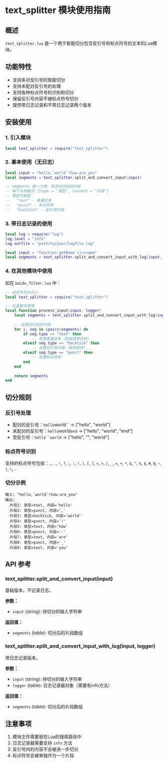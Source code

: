 # text_splitter 模块使用指南

## 概述
`text_splitter.lua` 是一个用于智能切分包含反引号和标点符号的文本的Lua模块。

## 功能特性
- 支持多对反引号的智能切分
- 支持未配对反引号的处理
- 支持各种标点符号的识别和切分
- 保留反引号内容不被标点符号切分
- 提供带日志记录和不带日志记录两个版本

## 安装使用

### 1. 引入模块
```lua
local text_splitter = require("text_splitter")
```

### 2. 基本使用（无日志）
```lua
local input = "hello,`world`!how-are_you"
local segments = text_splitter.split_and_convert_input(input)

-- segments 是一个表，包含切分后的片段
-- 每个片段格式：{type = "类型", content = "内容"}
-- 类型可能是：
--   "text" - 普通文本
--   "punct" - 标点符号
--   "backtick" - 反引号内容
```

### 3. 带日志记录的使用
```lua
local log = require("log")
log.level = "info"
log.outfile = "path/to/your/logfile.log"

local input = "function`getName`()=>name"
local segments = text_splitter.split_and_convert_input_with_log(input, log)
```

### 4. 在其他模块中使用
如在 `baidu_filter.lua` 中：
```lua
-- 在文件开头引入
local text_splitter = require("text_splitter")

-- 在函数中使用
local function process_input(input, logger)
    local segments = text_splitter.split_and_convert_input_with_log(input, logger)
    
    -- 处理切分后的片段
    for i, seg in ipairs(segments) do
        if seg.type == "text" then
            -- 处理普通文本（如双拼转全拼）
        elseif seg.type == "backtick" then
            -- 处理反引号内容（保持原样）
        elseif seg.type == "punct" then
            -- 处理标点符号
        end
    end
    
    return segments
end
```

## 切分规则

### 反引号处理
- 配对的反引号：`hello`world`` → ["hello", "world"]
- 未配对的反引号：`hello`world`end` → ["hello", "world", "end"]
- 空反引号：`hello``world` → ["hello", "", "world"]

### 标点符号识别
支持的标点符号包括：`,`, `.`, `!`, `?`, `;`, `:`, `(`, `)`, `[`, `]`, `<`, `>`, `/`, `_`, `=`, `+`, `*`, `&`, `^`, `%`, `$`, `#`, `@`, `~`, `|`, `\`, `-`

### 切分示例
```
输入: "hello,`world`!how-are_you"
输出:
  片段1: 类型=text, 内容='hello'
  片段2: 类型=punct, 内容=','
  片段3: 类型=backtick, 内容='world'
  片段4: 类型=punct, 内容='!'
  片段5: 类型=text, 内容='how'
  片段6: 类型=punct, 内容='-'
  片段7: 类型=text, 内容='are'
  片段8: 类型=punct, 内容='_'
  片段9: 类型=text, 内容='you'
```

## API 参考

### text_splitter.split_and_convert_input(input)
基础版本，不记录日志。

**参数：**
- `input` (string): 待切分的输入字符串

**返回值：**
- `segments` (table): 切分后的片段数组

### text_splitter.split_and_convert_input_with_log(input, logger)
带日志记录版本。

**参数：**
- `input` (string): 待切分的输入字符串
- `logger` (table): 日志记录器对象（需要有info方法）

**返回值：**
- `segments` (table): 切分后的片段数组

## 注意事项
1. 模块文件需要放在Lua的搜索路径中
2. 日志记录器需要支持 `info` 方法
3. 反引号内的内容不会被进一步切分
4. 标点符号会被单独作为一个片段
